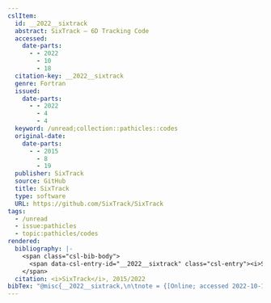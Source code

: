 ```yaml
---
cslItem:
  id: __2022__sixtrack
  abstract: SixTrack – 6D Tracking Code
  accessed:
    date-parts:
      - - 2022
        - 10
        - 18
  citation-key: __2022__sixtrack
  genre: Fortran
  issued:
    date-parts:
      - - 2022
        - 4
        - 4
  keyword: /unread;collection::pathicles::codes
  original-date:
    date-parts:
      - - 2015
        - 8
        - 19
  publisher: SixTrack
  source: GitHub
  title: SixTrack
  type: software
  URL: https://github.com/SixTrack/SixTrack
tags:
  - /unread
  - issue:pathicles
  - topic:pathicles/codes
rendered:
  bibliography: |-
    <span class="csl-bib-body">
      <span data-csl-entry-id="__2022__sixtrack" class="csl-entry"><i>SixTrack</i>. 2022. [Fortran]. SixTrack. <a href='https://github.com/SixTrack/SixTrack'>https://github.com/SixTrack/SixTrack</a> (Original work published 2015)</span>
    </span>
  citation: <i>SixTrack</i>, 2015/2022
bibTex: "@misc{__2022__sixtrack,\n\tnote = {[Online; accessed 2022-10-18]},\n\tyear = {2022},\n\tmonth = {apr 4},\n\tpublisher = {SixTrack},\n\ttitle = {SixTrack},\n\ttype = {Fortran},\n}\n\n"
---
```

